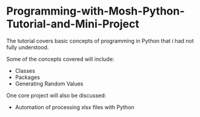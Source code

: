 # Programming-with-Mosh-Python-Tutorial-and-Mini-Project
 
 The tutorial covers basic concepts of programming in Python that i had not fully understood. 
 
 Some of the concepts covered will include:  
 - Classes
 - Packages
 - Generating Random Values

  One core project will also be discussed:
  - Automation of processing xlsx files with Python
